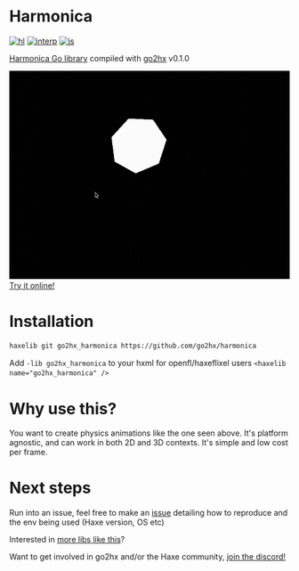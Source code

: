 # Harmonica

[![hl](https://github.com/go2hx/harmonica/actions/workflows/hl.yml/badge.svg)](https://github.com/go2hx/harmonica/actions/workflows/hl.yml)
[![interp](https://github.com/go2hx/harmonica/actions/workflows/interp.yml/badge.svg)](https://github.com/go2hx/harmonica/actions/workflows/interp.yml)
[![js](https://github.com/go2hx/harmonica/actions/workflows/js.yml/badge.svg)](https://github.com/go2hx/harmonica/actions/workflows/js.yml)




[Harmonica Go library](https://github.com/charmbracelet/harmonica) compiled with [go2hx](https://go2hx.github.io/) v0.1.0

![example gif](example.gif)
[Try it online!](https://go2hx.github.io/samples/harmonica.html)

# Installation

```sh
haxelib git go2hx_harmonica https://github.com/go2hx/harmonica
```
Add ``-lib go2hx_harmonica`` to your hxml for openfl/haxeflixel users ``<haxelib name="go2hx_harmonica" />``


# Why use this?

You want to create physics animations like the one seen above. It's platform agnostic, and can work in both 2D and 3D contexts. It's simple and low cost per frame.

# Next steps

Run into an issue, feel free to make an [issue](https://github.com/go2hx/harmonica/issues) detailing how to reproduce and the env being used (Haxe version, OS etc)

Interested in [more libs like this](https://github.com/go2hx#working-haxelibs-precompiled)?

Want to get involved in go2hx and/or the Haxe community, [join the discord!](https://discord.com/invite/0uEuWH3spjck73Lo)
